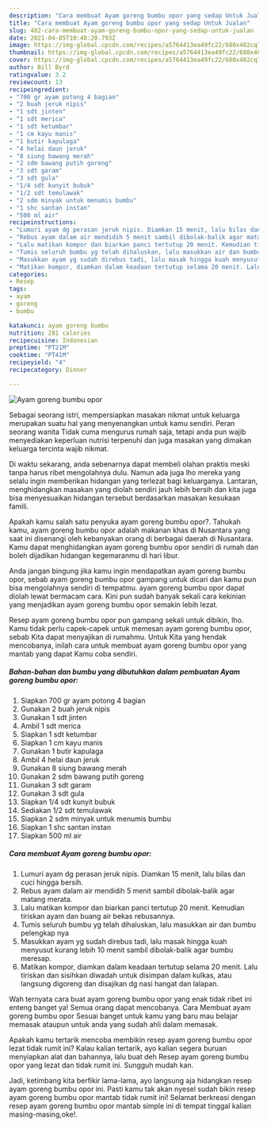 ```yaml
---
description: "Cara membuat Ayam goreng bumbu opor yang sedap Untuk Jualan"
title: "Cara membuat Ayam goreng bumbu opor yang sedap Untuk Jualan"
slug: 482-cara-membuat-ayam-goreng-bumbu-opor-yang-sedap-untuk-jualan
date: 2021-04-05T10:48:20.793Z
image: https://img-global.cpcdn.com/recipes/a5764413ea49fc22/680x482cq70/ayam-goreng-bumbu-opor-foto-resep-utama.jpg
thumbnail: https://img-global.cpcdn.com/recipes/a5764413ea49fc22/680x482cq70/ayam-goreng-bumbu-opor-foto-resep-utama.jpg
cover: https://img-global.cpcdn.com/recipes/a5764413ea49fc22/680x482cq70/ayam-goreng-bumbu-opor-foto-resep-utama.jpg
author: Bill Byrd
ratingvalue: 3.2
reviewcount: 13
recipeingredient:
- "700 gr ayam potong 4 bagian"
- "2 buah jeruk nipis"
- "1 sdt jinten"
- "1 sdt merica"
- "1 sdt ketumbar"
- "1 cm kayu manis"
- "1 butir kapulaga"
- "4 helai daun jeruk"
- "8 siung bawang merah"
- "2 sdm bawang putih goreng"
- "3 sdt garam"
- "3 sdt gula"
- "1/4 sdt kunyit bubuk"
- "1/2 sdt temulawak"
- "2 sdm minyak untuk menumis bumbu"
- "1 shc santan instan"
- "500 ml air"
recipeinstructions:
- "Lumuri ayam dg perasan jeruk nipis. Diamkan 15 menit, lalu bilas dan cuci hingga bersih."
- "Rebus ayam dalam air mendidih 5 menit sambil dibolak-balik agar matang merata."
- "Lalu matikan kompor dan biarkan panci tertutup 20 menit. Kemudian tiriskan ayam dan buang air bekas rebusannya."
- "Tumis seluruh bumbu yg telah dihaluskan, lalu masukkan air dan bumbu pelengkap nya"
- "Masukkan ayam yg sudah direbus tadi, lalu masak hingga kuah menyusut kurang lebih 10 menit sambil dibolak-balik agar bumbu meresap."
- "Matikan kompor, diamkan dalam keadaan tertutup selama 20 menit. Lalu tiriskan dan sisihkan diwadah untuk disimpan dalam kulkas, atau langsung digoreng dan disajikan dg nasi hangat dan lalapan."
categories:
- Resep
tags:
- ayam
- goreng
- bumbu

katakunci: ayam goreng bumbu 
nutrition: 281 calories
recipecuisine: Indonesian
preptime: "PT21M"
cooktime: "PT41M"
recipeyield: "4"
recipecategory: Dinner

---
```



![Ayam goreng bumbu opor](https://img-global.cpcdn.com/recipes/a5764413ea49fc22/680x482cq70/ayam-goreng-bumbu-opor-foto-resep-utama.jpg)

Sebagai seorang istri, mempersiapkan masakan nikmat untuk keluarga merupakan suatu hal yang menyenangkan untuk kamu sendiri. Peran seorang  wanita Tidak cuma mengurus rumah saja, tetapi anda pun wajib menyediakan keperluan nutrisi terpenuhi dan juga masakan yang dimakan keluarga tercinta wajib nikmat.

Di waktu  sekarang, anda sebenarnya dapat membeli olahan praktis meski tanpa harus ribet mengolahnya dulu. Namun ada juga lho mereka yang selalu ingin memberikan hidangan yang terlezat bagi keluarganya. Lantaran, menghidangkan masakan yang diolah sendiri jauh lebih bersih dan kita juga bisa menyesuaikan hidangan tersebut berdasarkan masakan kesukaan famili. 



Apakah kamu salah satu penyuka ayam goreng bumbu opor?. Tahukah kamu, ayam goreng bumbu opor adalah makanan khas di Nusantara yang saat ini disenangi oleh kebanyakan orang di berbagai daerah di Nusantara. Kamu dapat menghidangkan ayam goreng bumbu opor sendiri di rumah dan boleh dijadikan hidangan kegemaranmu di hari libur.

Anda jangan bingung jika kamu ingin mendapatkan ayam goreng bumbu opor, sebab ayam goreng bumbu opor gampang untuk dicari dan kamu pun bisa mengolahnya sendiri di tempatmu. ayam goreng bumbu opor dapat diolah lewat bermacam cara. Kini pun sudah banyak sekali cara kekinian yang menjadikan ayam goreng bumbu opor semakin lebih lezat.

Resep ayam goreng bumbu opor pun gampang sekali untuk dibikin, lho. Kamu tidak perlu capek-capek untuk memesan ayam goreng bumbu opor, sebab Kita dapat menyajikan di rumahmu. Untuk Kita yang hendak mencobanya, inilah cara untuk membuat ayam goreng bumbu opor yang mantab yang dapat Kamu coba sendiri.

<!--inarticleads1-->

##### Bahan-bahan dan bumbu yang dibutuhkan dalam pembuatan Ayam goreng bumbu opor:

1. Siapkan 700 gr ayam potong 4 bagian
1. Gunakan 2 buah jeruk nipis
1. Gunakan 1 sdt jinten
1. Ambil 1 sdt merica
1. Siapkan 1 sdt ketumbar
1. Siapkan 1 cm kayu manis
1. Gunakan 1 butir kapulaga
1. Ambil 4 helai daun jeruk
1. Gunakan 8 siung bawang merah
1. Gunakan 2 sdm bawang putih goreng
1. Gunakan 3 sdt garam
1. Gunakan 3 sdt gula
1. Siapkan 1/4 sdt kunyit bubuk
1. Sediakan 1/2 sdt temulawak
1. Siapkan 2 sdm minyak untuk menumis bumbu
1. Siapkan 1 shc santan instan
1. Siapkan 500 ml air




<!--inarticleads2-->

##### Cara membuat Ayam goreng bumbu opor:

1. Lumuri ayam dg perasan jeruk nipis. Diamkan 15 menit, lalu bilas dan cuci hingga bersih.
1. Rebus ayam dalam air mendidih 5 menit sambil dibolak-balik agar matang merata.
1. Lalu matikan kompor dan biarkan panci tertutup 20 menit. Kemudian tiriskan ayam dan buang air bekas rebusannya.
1. Tumis seluruh bumbu yg telah dihaluskan, lalu masukkan air dan bumbu pelengkap nya
1. Masukkan ayam yg sudah direbus tadi, lalu masak hingga kuah menyusut kurang lebih 10 menit sambil dibolak-balik agar bumbu meresap.
1. Matikan kompor, diamkan dalam keadaan tertutup selama 20 menit. Lalu tiriskan dan sisihkan diwadah untuk disimpan dalam kulkas, atau langsung digoreng dan disajikan dg nasi hangat dan lalapan.




Wah ternyata cara buat ayam goreng bumbu opor yang enak tidak ribet ini enteng banget ya! Semua orang dapat mencobanya. Cara Membuat ayam goreng bumbu opor Sesuai banget untuk kamu yang baru mau belajar memasak ataupun untuk anda yang sudah ahli dalam memasak.

Apakah kamu tertarik mencoba membikin resep ayam goreng bumbu opor lezat tidak rumit ini? Kalau kalian tertarik, ayo kalian segera buruan menyiapkan alat dan bahannya, lalu buat deh Resep ayam goreng bumbu opor yang lezat dan tidak rumit ini. Sungguh mudah kan. 

Jadi, ketimbang kita berfikir lama-lama, ayo langsung aja hidangkan resep ayam goreng bumbu opor ini. Pasti kamu tak akan nyesel sudah bikin resep ayam goreng bumbu opor mantab tidak rumit ini! Selamat berkreasi dengan resep ayam goreng bumbu opor mantab simple ini di tempat tinggal kalian masing-masing,oke!.

